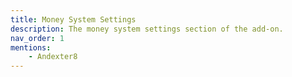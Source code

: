 ```yaml
---
title: Money System Settings
description: The money system settings section of the add-on.
nav_order: 1
mentions:
    - Andexter8
---
```


<template-Stub />
